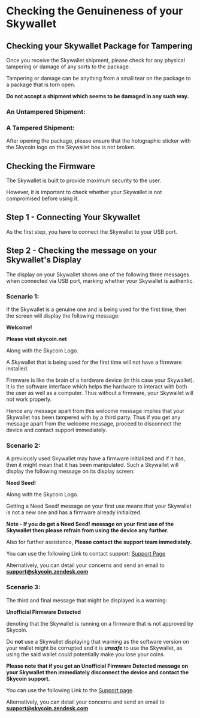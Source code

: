 # Checking the Genuineness of your Skywallet

## Checking your Skywallet Package for Tampering

Once you receive the Skywallet shipment, please check for any physical tampering or damage of any sorts to the package.

Tampering or damage can be anything from a small tear on the package to a package that is torn open.

**Do not accept a shipment which seems to be damaged in any such way.**

### An Untampered Shipment:

<A Picture of an untampered shipment before opening>

### A Tampered Shipment:

<Optional picture of a tampered shipment which is not absolutely torn open but a small tear or hole so that the user will understand even such a small tamper can also spoil the device> <it can also be a general picture rather than a skywallet shipment>

After opening the package, please ensure that the holographic sticker with the Skycoin logo on the Skywallet box is not broken.
<A Picture of the unbroken holographic seal on the box>

## Checking the Firmware

The Skywallet is built to provide maximum security to the user.

However, it is important to check whether your Skywallet is not compromised before using it.

## Step 1 - Connecting Your Skywallet

As the first step, you have to connect the Skywallet to your USB port.


## Step 2 - Checking the message on your Skywallet's Display

The display on your Skywallet shows one of the following three messages when connected via USB port, marking whether your Skywallet is authentic.

### Scenario 1:

If the Skywallet is a genuine one and is being used for the first time, then the screen will display the following message:

**Welcome!**

**Please visit skycoin.net** 

Along with the Skycoin Logo.

<A photo of the Hardware wallet displaying the welcome message>

A Skywallet that is being used for the first time will not have a firmware installed.

Firmware is like the brain of a hardware device (in this case your Skywallet). It is the software interface which helps the hardware to interact with both the user as well as a computer. Thus without a firmware, your Skywallet will not work properly.

Hence any message apart from this welcome message implies that your Skywallet has been tampered with by a third party. Thus if you get any message apart from the welcome message, proceed to disconnect the device and contact support immediately.

### Scenario 2:

A previously used Skywallet may have a firmware initialized and if it has, then it might mean that it has been manipulated. Such a Skywallet will display the following message on its display screen:

**Need Seed!**

Along with the Skycoin Logo.

<A picture of the Hardware wallet which displays the message NEED SEED>

Getting a Need Seed! message on your first use means that your Skywallet is not a new one and has a firmware already initialized.

**Note - If you do get a Need Seed! message on your first use of the Skywallet then please refrain from using the device any further.**

Also for further assistance, **Please contact the support team immediately.**

You can use the following Link to contact support: [Support Page](store.skycoin.net/pages/support)

Alternatively, you can detail your concerns and send an email to **support@skycoin.zendesk.com**

### Scenario 3:

The third and final message that might be displayed is a warning:

**Unofficial Firmware Detected**

denoting that the Skywallet is running on a firmware that is not approved by Skycoin. 

Do **not** use a Skywallet displaying that warning as the software version on your wallet might be corrupted and it is ***unsafe*** to use the Skywallet, as using the said wallet could potentially make you lose your coins.

<A picture showing the message Unofficial firmware detected>
  
**Please note that if you get an Unofficial Firmware Detected message on your Skywallet then immediately disconnect the device and contact the Skycoin support.**

You can use the following Link to the [Support page](store.skycoin.net/pages/support).

Alternatively, you can detail your concerns and send an email to **support@skycoin.zendesk.com**
